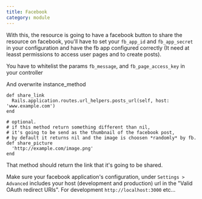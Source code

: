 ```yaml
---
title: Facebook
category: module
---
```


With this, the resource is going to have a facebook button to share the resource on facebook, you'll have to set  your `fb_app_id` and `fb_app_secret` in your configuration and have the fb app configured correctly (It need at leasst permissions to access user pages and to create posts).

You have to whitelist the params `fb_message`, and `fb_page_access_key` in your controller

And overwrite instance_method

    def share_link
      Rails.application.routes.url_helpers.posts_url(self, host: 'www.example.com')
    end

    # optional.
    # if this method return something different than nil,
    # it's going to be send as the thumbnail of the facebook post,
    # by default it returns nil and the image is choosen *randomly* by fb.
    def share_picture
      'http://example.com/image.png'
    end

That method should return the link that it's going to be shared.

Make sure your facebook application's configuration, under `Settings > Advanced` includes your host (development and production) url in the "Valid OAuth redirect URIs". For development `http://localhost:3000` etc...
